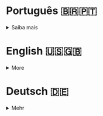 # Português 🇧🇷🇵🇹

<details>
  <summary>
    Saiba mais
  </summary>
  
  # Libft
Projeto da [42](https://www.42lisboa.com) - Rank 2 - Minitalk

<details>
  <summary><strong>🏆 Meu desempenho</strong></summary><br />

  <img src="project-infos/desempenho.png"/>
</details>

## 📌 Habilidades

> Habilidades desenvolvidas:

- UNIX signals
- Processos
- Comunicação entre processos
- Manipulação de strings
- Manipulação de memória
- Processos vs Threads

## ‍💻 Softwares necessários

- C compiler (clang)
- GNU make

## ⬇️ Compilando arquivos

```bash
	make #Compila o server e o client.
	make all #Faz exatamente a mesma coisa que apenas 'make'.
	make bonus #Compila os programas do bonus.
	#PS: Todos os comandos listados acima criam a biblioteca, além de compilar as funções.
```

## ⚡ Testando o projeto

```
	Para testar este projeto, é necessário estar em um sistema UNIX, neste caso, o Linux.
	Após executar o comando 'make', o programa 'server' e 'client' serão criados.
	Para executar o programa, basta executar o comando './server' e './client'.
	O programa 'server' deve ser executado primeiro, pois ele é o responsável por receber as mensagens e no início do programa, ele irá mostrar o seu PID.
	Para testar o programa, basta executar o comando './client [SERVER_PID] [MESSAGE]'.
	Exemplo: './client 12345 "Hello World!"'.
	Passe a mensagem que desejar, tenha em mente que quanto maior a mensagem, mais tempo o programa irá demorar para enviar a mensagem, ou seja, para que ela apareça no terminal do 'server'.
```

## Time de desenvolvimento

> Projeto individual:

<table>
    <tr>
      <td>
        <img align="center" height="150px" width="150px" src="https://avatars.githubusercontent.com/u/67388710?v=4"/>
        <h4 align="center">Alê Rabelo</h4>
      </td>
    </tr>
  </table>

## 💬 Contatos

<div align="center" style="display: inline_block">
  <a href="https://www.linkedin.com/in/al%C3%AA-emmanuel-rabelo-guedes/" target="_blank">
    <img height="28rem" src="https://img.shields.io/badge/LinkedIn-0077B5?style=for-the-badge&logo=linkedin&logoColor=white">
  </a> 
   <a href="mailto:rabeloguedes@proton.me">
     <img src="https://img.shields.io/badge/ProtonMail-8B89CC?style=for-the-badge&logo=protonmail&logoColor=white" target="_blank">
  </a>
</div>

</details>

# English 🇺🇸🇬🇧

<details>
  <summary>
    More
  </summary>
  
  # Libft
Project from [42](https://www.42lisboa.com/) - Rank 2 - Minitalk

<details>
  <summary><strong>🏆 My accomplishment</strong></summary><br />

  <img src="project-infos/desempenho.png"/>

</details>

## 📌 Skills

> Practiced skills:

- UNIX signals
- Processes
- Inter-process communication
- String manipulation
- Memory manipulation
- Processes vs Threads

## ‍💻 Required Softwares

- C compiler (clang)
- GNU make

## ⬇️ Compiling files

```bash
	make #Compile the server and the client.
	make all #Make exactly the same as just 'make'.
	make bonus #Compile the bonus programs.
	#PS: All the above commands, will create the library, not just compile the functions.
```

## ⚡ Testing the project

```
	To test this project, it is necessary to be on a UNIX system, in this case, Linux.
	After running the 'make' command, the 'server' and 'client' programs will be created.
	To run the program, simply execute the './server' and './client' commands.
	The 'server' program must be executed first, as it is responsible for receiving messages and at the beginning of the program, it will show its PID.
	To test the program, simply execute the './client [SERVER_PID] [MESSAGE]' command.
	Example: './client 12345 "Hello World!"'.
	Pass the message you want, keep in mind that the larger the message, the longer the program will take to send the message, that is, for it to appear on the 'server' terminal.
```

## Squad

> Single person project:

<table>
    <tr>
      <td>
        <img align="center" height="150px" width="150px" src="https://avatars.githubusercontent.com/u/67388710?v=4"/>
        <h4 align="center">Alê Rabelo</h4>
      </td>
    </tr>
  </table>

## 💬 Contact

<div align="center" style="display: inline_block">
  <a href="https://www.linkedin.com/in/al%C3%AA-emmanuel-rabelo-guedes/" target="_blank">
    <img height="28rem" src="https://img.shields.io/badge/LinkedIn-0077B5?style=for-the-badge&logo=linkedin&logoColor=white">
  </a> 
   <a href="mailto:rabeloguedes@proton.me">
     <img src="https://img.shields.io/badge/ProtonMail-8B89CC?style=for-the-badge&logo=protonmail&logoColor=white" target="_blank">
  </a>
</div>

</details>

# Deutsch 🇩🇪

<details>
  <summary>
    Mehr
  </summary>
  
  # Libft
Projekt von [42](https://www.42lisboa.com/) - Rank 2 - Minitalk

<details>
  <summary><strong>🏆 Meine Leistung</strong></summary><br />

  <img src="project-infos/desempenho.png"/>
</details>

## 📌 Fähigkeiten

> Ausgeübte Fähigkeiten:

- UNIX-Signale
- Prozesse
- Interprozesskommunikation
- Zeichenfolgenmanipulation
- Speichermanipulation
- Prozesse vs Threads

## ‍💻 Benötigte Software

- C compiler (clang)
- GNU make

## ⬇️ Dateien zusammenstellen

```bash
	make #Kompiliert den Server und den Client.
	make all #Macht genau das gleiche wie nur 'make'.
	make bonus #Kompiliert die Bonusprogramme.
	#PS: Alle oben genannten Befehle erstellen die Bibliothek und kompilieren nicht nur die Funktionen.
```

## ⚡ Projekt Testing

```
	Um dieses Projekt zu testen, ist es notwendig, auf einem UNIX-System zu sein, in diesem Fall Linux.
	Nach dem Ausführen des 'make'-Befehls werden die 'server' und 'client'-Programme erstellt.
	Um das Programm auszuführen, führen Sie einfach die Befehle './server' und './client' aus.
	Das 'server'-Programm muss zuerst ausgeführt werden, da es für den Empfang von Nachrichten verantwortlich ist und am Anfang des Programms seine PID anzeigen wird.
	Um das Programm zu testen, führen Sie einfach den Befehl './client [SERVER_PID] [MESSAGE]' aus.
	Beispiel: './client 12345 "Hello World!"'.
	Geben Sie die gewünschte Nachricht ein, beachten Sie jedoch, dass je größer die Nachricht ist, desto länger das Programm benötigt, um die Nachricht zu senden, d.h. bis sie im Terminal des 'server' erscheint.
```

## Entwickungsteam

> Einzelperson Projekt:

  <table>
    <tr>
      <td>
        <img align="center" height="150px" width="150px" src="https://avatars.githubusercontent.com/u/67388710?v=4"/>
        <h4 align="center">Alê Rabelo</h4>
      </td>
  </table>

## 💬 Kontakt

<div align="center" style="display: inline_block">
  <a href="https://www.linkedin.com/in/al%C3%AA-emmanuel-rabelo-guedes/" target="_blank">
    <img height="28rem" src="https://img.shields.io/badge/LinkedIn-0077B5?style=for-the-badge&logo=linkedin&logoColor=white">
  </a> 
   <a href="mailto:rabeloguedes@proton.me">
     <img src="https://img.shields.io/badge/ProtonMail-8B89CC?style=for-the-badge&logo=protonmail&logoColor=white" target="_blank">
  </a>
</div>

</details>
